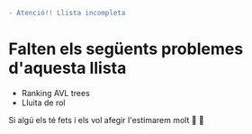 ```diff
- Atenció!! Llista incompleta
```
# Falten els següents problemes d'aquesta llista
- Ranking AVL trees
- Lluita de rol

Si algú els té fets i els vol afegir l'estimarem molt :purple_heart: :yellow_heart:
